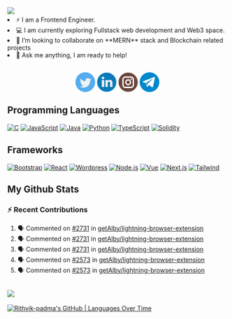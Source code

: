 <a href="https://git.io/typing-svg">
    <img src="https://readme-typing-svg.herokuapp.com/?width=450&lines=Hey👋;This+is+Rithvik;Happy+to+connect!&size=30&weight=800">
</a>

<li>⚡ I am a Frontend Engineer.</li>
<li>💻 I am currently exploring Fullstack web development and Web3 space.</li>
<li>👯 I’m looking to collaborate on **MERN** stack and Blockchain related projects</li>
<li>💬 Ask me anything, I am ready to help!</li>
<br/>
    
<p align="center">
    <a href="https://twitter.com/Rithvik_op"><img align="center" src="https://raw.githubusercontent.com/Rithvik-padma/Rithvik-padma/main/assets/twitter.svg" alt="Rithvik" height="45" width="45" /></a>
    <a href="https://www.linkedin.com/in/sai-rithvik-padma-6229ba224" target="blank"><img align="center" src="https://raw.githubusercontent.com/Rithvik-padma/Rithvik-padma/main/assets/linkedin.svg" alt="Sai-Rithvik-padma" height="45" width="45" /></a>
    <a href="https://www.instagram.com/rithvikp03"><img align="center" src="https://raw.githubusercontent.com/Rithvik-padma/Rithvik-padma/main/assets/instagram.svg" alt="Rithvik-padma" height="45" width="45" /></a>
    <a href="https://telegram.dog/Do_nt_Be_afraid"><img align="center" src="https://raw.githubusercontent.com/Prince-Mendiratta/Prince-Mendiratta/main/assets/telegram.svg" alt="DontBeAfraid" height="45" width="45" /></a>
</p>

## Programming Languages  

<p>
    <a href="#"><img alt="C" align="center" src="https://custom-icon-badges.herokuapp.com/badge/C-03599C.svg?style=for-the-badge&logo=c-in-hexagon&logoColor=white" height="20"></a>
    <a href="#"><img alt="JavaScript" align="center" src="https://img.shields.io/badge/JavaScript-F7DF1E.svg?style=for-the-badge&logo=javascript&logoColor=black" height="20"></a>
    <a href="#"><img alt="Java" align="center" src="https://img.shields.io/badge/Java-%23ED8B00.svg?style=for-the-badge&logo=openjdk&logoColor=white" height="20"></a>
    <a href="#"><img alt="Python" align="center" src="https://img.shields.io/badge/Python-14354C.svg?style=for-the-badge&logo=python&logoColor=white" height="20"></a>
    <a href="#"><img alt="TypeScript" align="center" src="https://img.shields.io/badge/TypeScript-007ACC.svg?style=for-the-badge&logo=typescript&logoColor=white" height="20"></a>
    <a href="#"><img alt="Solidity" align="center" src="https://img.shields.io/badge/Solidity-000000.svg?style=for-the-badge&logo=solidity&logoColor=white" height="21.85"></a>
</p>

## Frameworks

<flex>
    <a href="#"><img alt="Bootstrap" align="center" src="https://img.shields.io/badge/Bootstrap-7952B3.svg?style=for-the-badge&logo=bootstrap&logoColor=white" height="20"></a>
    <a href="#"><img alt="React" align="center" src="https://img.shields.io/badge/React-20232a.svg?style=for-the-badge&logo=react&logoColor=%2361DAFB" height="22"></a>
    <a href="#"><img alt="Wordpress" align="center" src="https://img.shields.io/badge/Wordpress-21759B?style=for-the-badge&logo=wordpress&logoColor=white" height="20"></a>
    <a href="#"><img alt="Node.js" align="center" src="https://img.shields.io/badge/Node.js-43853D.svg?style=for-the-badge&logo=node.js&logoColor=white" height="20"></a>
    <a href="#"><img alt="Vue" align="center" src="https://img.shields.io/badge/Vue-41B883.svg?style=for-the-badge&logo=vue.js&logoColor=white" height="20"></a>
    <a href="#"><img alt="Next.js" align="center" src="https://img.shields.io/badge/Next-000000.svg?style=for-the-badge&logo=next.js&logoColor=white" height="22.5"></a>
    <a href="#"><img alt="Tailwind" align="center" src="https://img.shields.io/badge/tailwindcss-%2338B2AC.svg?style=for-the-badge&logo=tailwind-css&logoColor=white" height="20"></a>
</flex>

## My Github Stats

### ⚡ Recent Contributions
<!--START_SECTION:activity-->
1. 🗣 Commented on [#2731](https://github.com/getAlby/lightning-browser-extension/pull/2731#issuecomment-1719746678) in [getAlby/lightning-browser-extension](https://github.com/getAlby/lightning-browser-extension)
2. 🗣 Commented on [#2731](https://github.com/getAlby/lightning-browser-extension/pull/2731#issuecomment-1719102655) in [getAlby/lightning-browser-extension](https://github.com/getAlby/lightning-browser-extension)
3. 🗣 Commented on [#2731](https://github.com/getAlby/lightning-browser-extension/pull/2731#issuecomment-1719100818) in [getAlby/lightning-browser-extension](https://github.com/getAlby/lightning-browser-extension)
4. 🗣 Commented on [#2573](https://github.com/getAlby/lightning-browser-extension/issues/2573#issuecomment-1716210783) in [getAlby/lightning-browser-extension](https://github.com/getAlby/lightning-browser-extension)
5. 🗣 Commented on [#2573](https://github.com/getAlby/lightning-browser-extension/issues/2573#issuecomment-1716200862) in [getAlby/lightning-browser-extension](https://github.com/getAlby/lightning-browser-extension)
<!--END_SECTION:activity-->   

<br/>
<img src="https://streak-stats.demolab.com?user=Rithvik-padma&theme=radical&hide_border=true" width=600em /></p>

[![Rithvik-padma's GitHub | Languages Over Time](https://stats.quine.sh/Rithvik-padma/languages-over-time?theme=dark)](https://quine.sh?utm_source=widgets&utm_campaign=Rithvik-padma)


